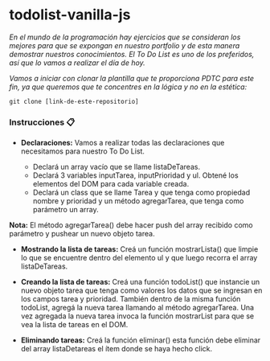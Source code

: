 # todolist-vanilla-js

_En el mundo de la programación hay ejercicios que se consideran los mejores para que se expongan en nuestro portfolio y de esta manera demostrar nuestros conocimientos. El To Do List es uno de los preferidos, así que lo vamos a realizar el día de hoy._

_Vamos a iniciar con clonar la plantilla que te proporciona PDTC para este fin, ya que queremos que te concentres en la lógica y no en la estética:_

```
git clone [link-de-este-repositorio]
```

### Instrucciones 📋

* **Declaraciones:** Vamos a realizar todas las declaraciones que necesitamos para nuestro To Do List.

    - Declará un array vacío que se llame listaDeTareas.
    - Declará 3 variables inputTarea, inputPrioridad y ul. Obtené los elementos del DOM para cada variable creada.
    - Declará un class que se llame Tarea y que tenga como propiedad nombre y prioridad y un método agregarTarea, que tenga como parámetro un array. 

**Nota:** El método agregarTarea() debe hacer push del array recibido como parámetro y pushear un nuevo objeto tarea. 

* **Mostrando la lista de tareas:** Creá un función mostrarLista() que limpie lo que se encuentre dentro del elemento ul y que luego recorra el array listaDeTareas.

* **Creando la lista de tareas:** Creá una función todoList() que instancie un nuevo objeto tarea que tenga como valores los datos que se ingresan en los campos tarea y prioridad. También dentro de la misma función todoList, agregá la nueva tarea llamando al método agregarTarea. Una vez agregada la nueva tarea invoca la función mostrarList para que se vea la lista de tareas en el DOM.

* **Eliminando tareas:** Creá la función eliminar() esta función debe eliminar del array listaDetareas el ítem donde se haya hecho click.
